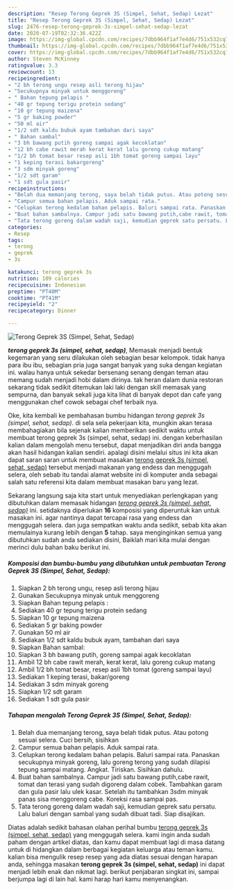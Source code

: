 ```yaml
---
description: "Resep Terong Geprek 3S (Simpel, Sehat, Sedap) Lezat"
title: "Resep Terong Geprek 3S (Simpel, Sehat, Sedap) Lezat"
slug: 2476-resep-terong-geprek-3s-simpel-sehat-sedap-lezat
date: 2020-07-19T02:32:36.422Z
image: https://img-global.cpcdn.com/recipes/7dbb964f1af7e4d6/751x532cq70/terong-geprek-3s-simpel-sehat-sedap-foto-resep-utama.jpg
thumbnail: https://img-global.cpcdn.com/recipes/7dbb964f1af7e4d6/751x532cq70/terong-geprek-3s-simpel-sehat-sedap-foto-resep-utama.jpg
cover: https://img-global.cpcdn.com/recipes/7dbb964f1af7e4d6/751x532cq70/terong-geprek-3s-simpel-sehat-sedap-foto-resep-utama.jpg
author: Steven McKinney
ratingvalue: 3.3
reviewcount: 13
recipeingredient:
- "2 bh terong ungu resep asli terong hijau"
- "Secukupnya minyak untuk menggoreng"
- " Bahan tepung pelapis "
- "40 gr tepung terigu protein sedang"
- "10 gr tepung maizena"
- "5 gr baking powder"
- "50 ml air"
- "1/2 sdt kaldu bubuk ayam tambahan dari saya"
- " Bahan sambal"
- "3 bh bawang putih goreng sampai agak kecoklatan"
- "12 bh cabe rawit merah kerat kerat lalu goreng cukup matang"
- "1/2 bh tomat besar resep asli 1bh tomat goreng sampai layu"
- "1 keping terasi bakargoreng"
- "3 sdm minyak goreng"
- "1/2 sdt garam"
- "1 sdt gula pasir"
recipeinstructions:
- "Belah dua memanjang terong, saya belah tidak putus. Atau potong sesuai selera. Cuci bersih, sisihkan"
- "Campur semua bahan pelapis. Aduk sampai rata."
- "Celupkan terong kedalam bahan pelapis. Baluri sampai rata. Panaskan secukupnya minyak goreng, lalu goreng terong yang sudah dilapisi tepung sampai matang. Angkat. Tiriskan. Sisihkan dahulu."
- "Buat bahan sambalnya. Campur jadi satu bawang putih,cabe rawit, tomat dan terasi yang sudah digoreng dalam cobek. Tambahkan garam dan gula pasir lalu ulek kasar. Setelah itu tambahkan 3sdm minyak panas sisa menggoreng cabe. Koreksi rasa sampai pas."
- "Tata terong goreng dalam wadah saji, kemudian geprek satu persatu. Lalu baluri dengan sambal yang sudah dibuat tadi. Siap disajikan."
categories:
- Resep
tags:
- terong
- geprek
- 3s

katakunci: terong geprek 3s 
nutrition: 109 calories
recipecuisine: Indonesian
preptime: "PT40M"
cooktime: "PT41M"
recipeyield: "2"
recipecategory: Dinner

---
```



![Terong Geprek 3S (Simpel, Sehat, Sedap)](https://img-global.cpcdn.com/recipes/7dbb964f1af7e4d6/751x532cq70/terong-geprek-3s-simpel-sehat-sedap-foto-resep-utama.jpg)

<b><i>terong geprek 3s (simpel, sehat, sedap)</i></b>, Memasak menjadi bentuk kegemaran yang seru dilakukan oleh sebagian besar kelompok. tidak hanya para ibu ibu, sebagian pria juga sangat banyak yang suka dengan kegiatan ini. walau hanya untuk sekedar bersenang senang dengan teman atau memang sudah menjadi hobi dalam dirinya. tak heran dalam dunia restoran sekarang tidak sedikit ditemukan laki laki dengan skill memasak yang sempurna, dan banyak sekali juga kita lihat di banyak depot dan cafe yang menggunakan chef cowok sebagai chef terbaik nya.



Oke, kita kembali ke pembahasan bumbu hidangan <i>terong geprek 3s (simpel, sehat, sedap)</i>. di sela sela pekerjaan kita, mungkin akan terasa membahagiakan bila sejenak kalian memberikan sedikit waktu untuk membuat terong geprek 3s (simpel, sehat, sedap) ini. dengan keberhasilan kalian dalam mengolah menu tersebut, dapat menjadikan diri anda bangga akan hasil hidangan kalian sendiri. apalagi disini melalui situs ini kita akan dapat saran saran untuk membuat masakan <u>terong geprek 3s (simpel, sehat, sedap)</u> tersebut menjadi makanan yang endess dan menggugah selera, oleh sebab itu tandai alamat website ini di komputer anda sebagai salah satu referensi kita dalam membuat masakan baru yang lezat.


Sekarang langsung saja kita start untuk menyediakan perlengkapan yang dibutuhkan dalam memasak hidangan <u><i>terong geprek 3s (simpel, sehat, sedap)</i></u> ini. setidaknya diperlukan <b>16</b> komposisi yang diperuntuk kan untuk masakan ini. agar nantinya dapat tercapai rasa yang endess dan menggugah selera. dan juga sempatkan waktu anda sedikit, sebab kita akan memulainya kurang lebih dengan <b>5</b> tahap. saya menginginkan semua yang dibutuhkan sudah anda sediakan disini, Baiklah mari kita mulai dengan merinci dulu bahan baku berikut ini.

<!--inarticleads1-->

##### Komposisi dan bumbu-bumbu yang dibutuhkan untuk pembuatan Terong Geprek 3S (Simpel, Sehat, Sedap):

1. Siapkan 2 bh terong ungu, resep asli terong hijau
1. Gunakan Secukupnya minyak untuk menggoreng
1. Siapkan  Bahan tepung pelapis :
1. Sediakan 40 gr tepung terigu protein sedang
1. Siapkan 10 gr tepung maizena
1. Sediakan 5 gr baking powder
1. Gunakan 50 ml air
1. Sediakan 1/2 sdt kaldu bubuk ayam, tambahan dari saya
1. Siapkan  Bahan sambal:
1. Siapkan 3 bh bawang putih, goreng sampai agak kecoklatan
1. Ambil 12 bh cabe rawit merah, kerat kerat, lalu goreng cukup matang
1. Ambil 1/2 bh tomat besar, resep asli 1bh tomat (goreng sampai layu)
1. Sediakan 1 keping terasi, bakar/goreng
1. Sediakan 3 sdm minyak goreng
1. Siapkan 1/2 sdt garam
1. Sediakan 1 sdt gula pasir




<!--inarticleads2-->

##### Tahapan mengolah Terong Geprek 3S (Simpel, Sehat, Sedap):

1. Belah dua memanjang terong, saya belah tidak putus. Atau potong sesuai selera. Cuci bersih, sisihkan
1. Campur semua bahan pelapis. Aduk sampai rata.
1. Celupkan terong kedalam bahan pelapis. Baluri sampai rata. Panaskan secukupnya minyak goreng, lalu goreng terong yang sudah dilapisi tepung sampai matang. Angkat. Tiriskan. Sisihkan dahulu.
1. Buat bahan sambalnya. Campur jadi satu bawang putih,cabe rawit, tomat dan terasi yang sudah digoreng dalam cobek. Tambahkan garam dan gula pasir lalu ulek kasar. Setelah itu tambahkan 3sdm minyak panas sisa menggoreng cabe. Koreksi rasa sampai pas.
1. Tata terong goreng dalam wadah saji, kemudian geprek satu persatu. Lalu baluri dengan sambal yang sudah dibuat tadi. Siap disajikan.




Diatas adalah sedikit bahasan olahan perihal bumbu <u>terong geprek 3s (simpel, sehat, sedap)</u> yang menggugah selera. kami ingin anda sudah paham dengan artikel diatas, dan kamu dapat membuat lagi di masa datang untuk di hidangkan dalam berbagai kegiatan keluarga atau teman kamu. kalian bisa mengulik resep resep yang ada diatas sesuai dengan harapan anda, sehingga masakan <b>terong geprek 3s (simpel, sehat, sedap)</b> ini dapat menjadi lebih enak dan nikmat lagi. berikut penjabaran singkat ini, sampai berjumpa lagi di lain hal. kami harap hari kamu menyenangkan.
